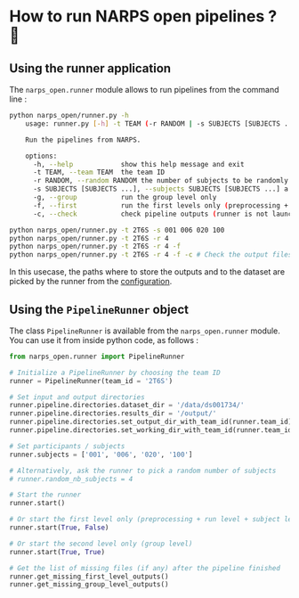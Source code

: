 # How to run NARPS open pipelines ? :running:

## Using the runner application

The `narps_open.runner` module allows to run pipelines from the command line :

```bash
python narps_open/runner.py -h
	usage: runner.py [-h] -t TEAM (-r RANDOM | -s SUBJECTS [SUBJECTS ...]) [-g | -f]

	Run the pipelines from NARPS.

	options:
	  -h, --help            show this help message and exit
	  -t TEAM, --team TEAM  the team ID
	  -r RANDOM, --random RANDOM the number of subjects to be randomly selected
	  -s SUBJECTS [SUBJECTS ...], --subjects SUBJECTS [SUBJECTS ...] a list of subjects
	  -g, --group           run the group level only
	  -f, --first           run the first levels only (preprocessing + subjects + runs)
	  -c, --check           check pipeline outputs (runner is not launched)

python narps_open/runner.py -t 2T6S -s 001 006 020 100
python narps_open/runner.py -t 2T6S -r 4
python narps_open/runner.py -t 2T6S -r 4 -f
python narps_open/runner.py -t 2T6S -r 4 -f -c # Check the output files without launching the runner
```

In this usecase, the paths where to store the outputs and to the dataset are picked by the runner from the [configuration](docs/configuration.md).

## Using the `PipelineRunner` object

The class `PipelineRunner` is available from the `narps_open.runner` module. You can use it from inside python code, as follows :

```python
from narps_open.runner import PipelineRunner

# Initialize a PipelineRunner by choosing the team ID
runner = PipelineRunner(team_id = '2T6S')

# Set input and output directories
runner.pipeline.directories.dataset_dir = '/data/ds001734/'
runner.pipeline.directories.results_dir = '/output/'
runner.pipeline.directories.set_output_dir_with_team_id(runner.team_id)
runner.pipeline.directories.set_working_dir_with_team_id(runner.team_id)

# Set participants / subjects
runner.subjects = ['001', '006', '020', '100']

# Alternatively, ask the runner to pick a random number of subjects
# runner.random_nb_subjects = 4

# Start the runner
runner.start()

# Or start the first level only (preprocessing + run level + subject level)
runner.start(True, False)

# Or start the second level only (group level)
runner.start(True, True)

# Get the list of missing files (if any) after the pipeline finished
runner.get_missing_first_level_outputs()
runner.get_missing_group_level_outputs()
```
